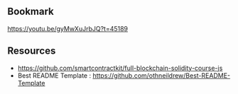 ## Bookmark

https://youtu.be/gyMwXuJrbJQ?t=45189

## Resources

- https://github.com/smartcontractkit/full-blockchain-solidity-course-js
- Best README Template : https://github.com/othneildrew/Best-README-Template
